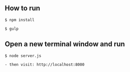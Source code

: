 
## How to run

	$ npm install 

	$ gulp

## Open a new terminal window and run 

	$ node server.js

	- then visit: http://localhost:8000
